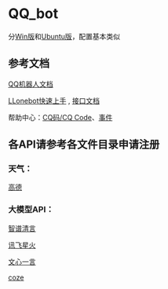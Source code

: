 # QQ_bot
 
分[Win版](https://github.com/kking315/QQ_bot/blob/main/QQ_bot(win).md)和[Ubuntu版](https://github.com/kking315/QQ_bot/blob/main/QQ_bot(Ubuntu).md)，配置基本类似

## 参考文档

[QQ机器人文档](https://bot.q.qq.com/wiki/develop/api-v2/openapi/emoji/model.html#EmojiType)

[LLonebot快速上手](https://llob.napneko.com/zh-CN/develop/quick-start)
, [接口文档](https://apifox.com/apidoc/shared-a7b7a53c-8b85-4885-8573-103cfffb75ac/doc-5341902)

帮助中心：[CQ码/CQ Code](https://docs.go-cqhttp.org/cqcode)、[事件](https://docs.go-cqhttp.org/event)

## 各API请参考各文件目录申请注册

### 天气：
[高德]()

### 大模型API：

[智谱清言]()

[讯飞星火](https://github.com/noSugarK/QQ_bot/blob/main/%E8%AE%AF%E9%A3%9E%E6%98%9F%E7%81%AB/%E6%98%9F%E7%81%ABAPI%E6%B3%A8%E5%86%8C%E4%B8%8E%E4%BD%BF%E7%94%A8.md)

[文心一言]()

[coze]()
